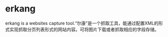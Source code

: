 erkang
======

erkang is a websites capture tool.“尔康”是一个抓取工具，能通过配置XML的形式实现抓取分页列表形式的网站内容。可将图片下载或者抓取相应的字段存储。
